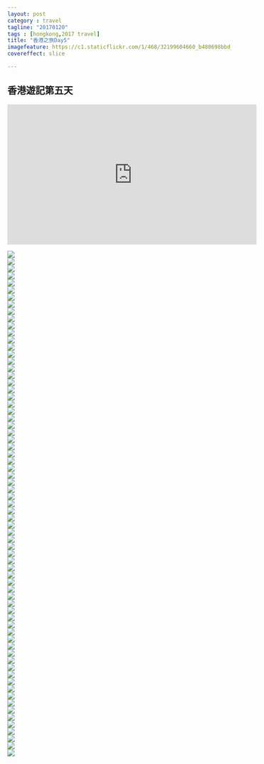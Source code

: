 ```yaml
---
layout: post
category : travel 
tagline: "20170120"
tags : [hongkong,2017 travel]
title: "香港之旅Day5"
imagefeature: https://c1.staticflickr.com/1/468/32199604660_b480698bbd_b.jpg
covereffect: slice

---
```


## 香港遊記第五天



<iframe width="560" height="315" src="https://www.youtube.com/embed/FHHPi0BehV8" frameborder="0" allowfullscreen></iframe>

![](https://farm1.staticflickr.com/396/32525485771_ddd3db0fb9_b.jpg)  
![](https://farm1.staticflickr.com/427/32494883862_7544f71268_b.jpg)  
![](https://farm1.staticflickr.com/660/32525488501_9e0d19a397_b.jpg)  
![](https://farm1.staticflickr.com/552/32268735140_15491c0ca3_b.jpg)  
![](https://farm1.staticflickr.com/526/32268738740_8ea39e8420_b.jpg)  
![](https://farm1.staticflickr.com/759/32648025635_3cf89bf405_b.jpg)  
![](https://farm1.staticflickr.com/301/32525493941_89e4ec3aeb_b.jpg)  
![](https://farm1.staticflickr.com/525/32268747940_e33beb545a_b.jpg)  
![](https://farm1.staticflickr.com/606/32607207766_a5fa2c6b38_b.jpg)  
![](https://farm1.staticflickr.com/402/32607209476_96684b9e78_b.jpg)  
![](https://farm1.staticflickr.com/702/32648033295_d526eefb5e_b.jpg)  
![](https://farm1.staticflickr.com/363/32268759560_a68de68812_b.jpg)  
![](https://farm1.staticflickr.com/351/32607213256_9f8104f992_b.jpg)  
![](https://farm1.staticflickr.com/706/31804969224_30be9425da_b.jpg)  
![](https://farm1.staticflickr.com/762/31804970444_48a93d0a2e_b.jpg)  
![](https://farm1.staticflickr.com/321/32607219386_9fa695ceab_b.jpg)  
![](https://farm1.staticflickr.com/293/32607225156_7b5029a73c_b.jpg)  
![](https://farm1.staticflickr.com/382/31804976014_e368fb1ed3_b.jpg)  
![](https://farm1.staticflickr.com/454/32268765940_cd503d17b3_b.jpg)  
![](https://farm1.staticflickr.com/266/31835821623_4a27596746_b.jpg)  
![](https://farm1.staticflickr.com/585/31835822403_7e9660c479_b.jpg)  
![](https://farm1.staticflickr.com/606/32525520951_a2ab1fd6d5_b.jpg)  
![](https://farm1.staticflickr.com/630/32525524571_8c33ab6821_b.jpg)  
![](https://farm1.staticflickr.com/289/32648073185_b82671c465_b.jpg)  
![](https://farm1.staticflickr.com/711/32494921972_681bb75335_b.jpg)  
![](https://farm1.staticflickr.com/776/31804988854_e47bc4533e_b.jpg)  
![](https://farm1.staticflickr.com/379/32607242236_45a4e9026f_b.jpg)  
![](https://farm1.staticflickr.com/324/32648080985_71b9a6afed_b.jpg)  
![](https://farm1.staticflickr.com/680/32268788150_8bcc05c395_b.jpg)  
![](https://farm1.staticflickr.com/582/32268788940_56e41b402d_b.jpg)  
![](https://farm1.staticflickr.com/700/32525554841_f540cb4f1c_b.jpg)  
![](https://farm1.staticflickr.com/291/31805001904_bdd946da8d_b.jpg)  
![](https://farm1.staticflickr.com/439/32268797770_777349f3a7_b.jpg)  
![](https://farm1.staticflickr.com/747/32607259786_0aca0779af_b.jpg)  
![](https://farm1.staticflickr.com/412/31835833263_e951f9ab9b_b.jpg)  
![](https://farm1.staticflickr.com/774/32607264106_a3154b3979_b.jpg)  
![](https://farm1.staticflickr.com/500/31835834893_ee77c520d6_b.jpg)  
![](https://farm1.staticflickr.com/735/31835835683_8f940730ce_b.jpg)  
![](https://farm1.staticflickr.com/745/32648101855_7afe279328_b.jpg)  
![](https://farm1.staticflickr.com/596/31805014644_393e7c22da_b.jpg)  
![](https://farm1.staticflickr.com/664/31805017284_e516082614_b.jpg)  
![](https://farm1.staticflickr.com/372/31835841643_5fd033c060_b.jpg)  
![](https://farm1.staticflickr.com/447/31835844513_49cb8984bb_b.jpg)  
![](https://farm1.staticflickr.com/539/32525577681_9443d906b5_b.jpg)  
![](https://farm1.staticflickr.com/571/32268829360_c866c17c67_b.jpg)  
![](https://farm1.staticflickr.com/449/32525579531_95f4256302_b.jpg)  
![](https://farm1.staticflickr.com/609/32525580671_43e1094435_b.jpg)  
![](https://farm1.staticflickr.com/521/32525581961_28f6892466_b.jpg)  
![](https://farm1.staticflickr.com/782/32525583851_b4a3cc4402_b.jpg)  
![](https://farm1.staticflickr.com/543/31835858063_c4415c662b_b.jpg)  
![](https://farm1.staticflickr.com/372/32525586551_730c1b06e4_b.jpg)  
![](https://farm1.staticflickr.com/329/32525588331_488c26e6e4_b.jpg)  
![](https://farm1.staticflickr.com/514/32648128975_b5bd85fbd8_b.jpg)  
![](https://farm1.staticflickr.com/768/32525591441_b4471becf2_b.jpg)  
![](https://farm1.staticflickr.com/412/31835866613_9106cd41dd_b.jpg)  
![](https://farm1.staticflickr.com/374/31835868063_187d91c60c_b.jpg)  
![](https://farm1.staticflickr.com/613/31805050684_f2a479759c_b.jpg)  
![](https://farm1.staticflickr.com/748/32648147005_6e423444f9_b.jpg)  
![](https://farm1.staticflickr.com/547/32525609081_2c24b872c3_b.jpg)  
![](https://farm1.staticflickr.com/626/32525613501_4652b27082_b.jpg)  
![](https://farm1.staticflickr.com/522/32494995522_bd2e1df4b7_b.jpg)  
![](https://farm1.staticflickr.com/563/32268858280_a23b3c1eb1_b.jpg)  
![](https://farm1.staticflickr.com/634/32495000212_122839e17c_b.jpg)  
![](https://farm1.staticflickr.com/294/32648168255_fd7a03d1ea_b.jpg)  
![](https://farm1.staticflickr.com/506/32607318076_f5b4ba84d1_b.jpg)  
![](https://farm1.staticflickr.com/269/32607319496_f19656ce62_b.jpg)  
![](https://farm1.staticflickr.com/576/32525628611_a6b4fe8d66_b.jpg)  
![](https://farm1.staticflickr.com/643/32268877140_a95a071ae5_b.jpg)  
![](https://farm1.staticflickr.com/504/32607330016_251fb0b129_b.jpg)  
![](https://farm1.staticflickr.com/594/31805082074_69f64ab8f4_b.jpg)  
![](https://farm1.staticflickr.com/559/32525633651_b15d7cfeac_b.jpg)  